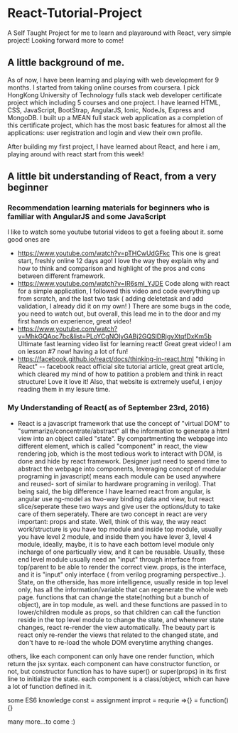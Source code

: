 # React-Tutorial-Project
A Self Taught Project for me to learn and playaround with React, very simple project! Looking forward more to come!

## A little background of me.
As of now, I have been learning and playing with web development for 9 months. 
I started from taking online courses from coursera. I pick HongKong University of Technology fulls stack web developer certificate project which including 5 courses and one project. 
I have learned HTML, CSS, JavaScript, BootStrap, AngularJS, Ionic, NodeJs, Express and MongoDB. 
I built up a MEAN full stack web application as a completion of this certificate project, which has the most basic features for almost all the applications: user registration and login and view their own profile. 

After building my first project, I have learned about React, and here i am, playing around with react start from this week! 

## A little bit understanding of React, from a very beginner
### Recommendation learning materials for beginners who is familiar with AngularJS and some JavaScript
I like to watch some youtube tutorial videos to get a feeling about it. some good ones are 
* https://www.youtube.com/watch?v=pTHCwUdGFkc 
This one is great start, freshly online 12 days ago! I love the way they explain why and how to think and comparison and highlight of the pros and cons between different framework. 
* https://www.youtube.com/watch?v=IR6smI_YJDE 
Code along with react for a simple application, I followed this video and code everything up from scratch, and the last two task ( adding deletetask and add validation, I already did it on my own! ) There are some bugs in the code, you need to watch out, but overall, this lead me in to the door and my first hands on experience, great video!
* https://www.youtube.com/watch?v=MhkGQAoc7bc&list=PLoYCgNOIyGABj2GQSlDRjgvXtqfDxKm5b 
Ultimate fast learning video list for learning react! Great great video! I am on lesson #7 now! having a lot of fun!
* https://facebook.github.io/react/docs/thinking-in-react.html 
"thiking in React" -- facebook react official site tutorial article, great great article, which cleared my mind of how to patition a problem and think in react structure! Love it love it!
Also, that website is extremely useful, i enjoy reading them in my lesure time.

### My Understanding of React( as of September 23rd, 2016)
* React is a javascript framework that use the concept of "virtual DOM" to "summarize/concentrate/abstract" all the information to generate a html view into an object called "state". By compartmenting the webpage into different element, which is called "component" in react, the view rendering job, which is the most tedious work to interact with DOM, is done and hide by react framework. Designer just need to spend time to abstract the webpage into components, leveraging concept of modular programing in javascript( means each module can be used anywhere and reused- sort of similar to hardware programing in verilog). That being said, the big difference I have learned react from angular, is angular use ng-model as two-way binding data and view, but react slice/seperate these two ways and give user the options/duty to take care of them seperately. 
There are two concept in react are very important: props and state. Well, think of this way, the way react work/structure is you have top module and inside top module, usually you have level 2 module, and inside them you have lever 3, level 4 module, ideally, maybe, it is to have each bottom level module only incharge of one particually view, and it can be reusable. Usually, these end level module usually need an "input" through interface from top/parent to be able to render the correct view. props, is the interface, and it is "input" only interface ( from verilog programing perspective..). State, on the otherside, has more intelligence, usually reside in top level only, has all the information/variable that can regenerate the whole web page. functions that can change the state(nothing but a bunch of object), are in top module, as well. and these functions are passed in to lower/children module as props, so that children can call the function reside in the top level module to change the state, and whenever state changes, react re-render the view automatically. The beauty part is react only re-render the views that related to the changed state, and don't have to re-load the whole DOM everytime anything changes.

others, like each component can only have one render function, which return the jsx syntax. 
each component can have constructor function, or not, but constructor function has to have super() or super(props) in its first line to initialize the state. 
each component is a class/object, which can have a lot of function defined in it.

some ES6 knowledge
const = assignment
improt = requrie
=>{} = function(){}

many more...to come :)
